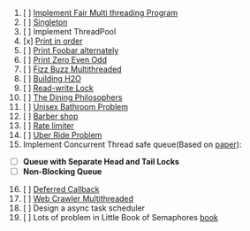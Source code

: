 1. [ ] [Implement Fair Multi threading Program](https://www.youtube.com/watch?v=2PjlaUnrAMQ&list=PLsdq-3Z1EPT3VjDhjMb5yBsgn0wn2-fjp&index=1&pp=iAQB)
2. [ ] [Singleton](https://github.com/volkodavs/multithreading-playground/blob/master/src/main/java/com/sergeyvolkodav/singleton/README.md)
3. [ ] Implement ThreadPool
4. [x] [Print in order](https://leetcode.com/problems/print-in-order/description/)
5. [ ] [Print Foobar alternately](https://leetcode.com/problems/print-foobar-alternately/description/)
6. [ ] [Print Zero Even Odd](https://leetcode.com/problems/print-zero-even-odd/)
7. [ ] [Fizz Buzz Multithreaded](https://leetcode.com/problems/fizz-buzz-multithreaded/)
8. [ ] [Building H2O](https://leetcode.com/problems/building-h2o/)
9. [ ] [Read-write Lock](https://github.com/volkodavs/multithreading-playground/blob/master/src/main/java/com/sergeyvolkodav/readwritelock/README.md)
10. [ ] [The Dining Philosophers](https://leetcode.com/problems/the-dining-philosophers/)
11. [ ] [Unisex Bathroom Problem](https://github.com/volkodavs/multithreading-playground/blob/master/src/main/java/com/sergeyvolkodav/unisexbathroom/README.md)
12. [ ] [Barber shop](https://www.baeldung.com/cs/sleeping-barber-problem)
13. [ ] [Rate limiter](https://github.com/volkodavs/multithreading-playground/blob/master/src/main/java/com/sergeyvolkodav/tokenbucket/README.md)
14. [ ] [Uber Ride Problem](https://github.com/volkodavs/multithreading-playground/blob/master/src/main/java/com/sergeyvolkodav/uberride/README.md)
15. Implement Concurrent Thread safe queue(Based on [paper](https://www.cs.rochester.edu/~scott/papers/1996_PODC_queues.pdf)):
   - [ ] **Queue with Separate Head and Tail Locks**
   - [ ] **Non-Blocking Queue**
16. [ ] [Deferred Callback](https://github.com/volkodavs/multithreading-playground/blob/master/src/main/java/com/sergeyvolkodav/deferredcallback/README.md)
17. [ ] [Web Crawler Multithreaded](https://leetcode.ca/all/1242.html)
18. [ ] Design a async task scheduler
19. [ ] Lots of problem in Little Book of Semaphores [book](https://greenteapress.com/semaphores/LittleBookOfSemaphores.pdf)
